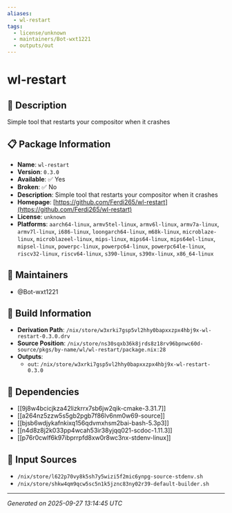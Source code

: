 ```yaml
---
aliases:
  - wl-restart
tags:
  - license/unknown
  - maintainers/Bot-wxt1221
  - outputs/out
---
```


# wl-restart

## 📝 Description

Simple tool that restarts your compositor when it crashes

## 📋 Package Information

- **Name**: `wl-restart`
- **Version**: `0.3.0`
- **Available**: ✅ Yes
- **Broken**: ✅ No
- **Description**: Simple tool that restarts your compositor when it crashes
- **Homepage**: [https://github.com/Ferdi265/wl-restart](https://github.com/Ferdi265/wl-restart)
- **License**: `unknown`
- **Platforms**: `aarch64-linux`, `armv5tel-linux`, `armv6l-linux`, `armv7a-linux`, `armv7l-linux`, `i686-linux`, `loongarch64-linux`, `m68k-linux`, `microblaze-linux`, `microblazeel-linux`, `mips-linux`, `mips64-linux`, `mips64el-linux`, `mipsel-linux`, `powerpc-linux`, `powerpc64-linux`, `powerpc64le-linux`, `riscv32-linux`, `riscv64-linux`, `s390-linux`, `s390x-linux`, `x86_64-linux`
## 👥 Maintainers

- @Bot-wxt1221


## 🔧 Build Information

- **Derivation Path**: `/nix/store/w3xrki7gsp5vl2hhy0bapxxzpx4hbj9x-wl-restart-0.3.0.drv`
- **Source Position**: `/nix/store/ns30sqxb36k8jrds8z18rv96bpnwc60d-source/pkgs/by-name/wl/wl-restart/package.nix:28`
- **Outputs**:
  - `out`:  `/nix/store/w3xrki7gsp5vl2hhy0bapxxzpx4hbj9x-wl-restart-0.3.0`

## 🔗 Dependencies

- [[9j8w4bcicjkza42lizkrrx7sb6jw2qik-cmake-3.31.7]]
- [[a264nz5zzw5s5gb2pgb7f86lv6nm0w69-source]]
- [[bjsb6wdjykafnkixq156qdvmxhsm2bai-bash-5.3p3]]
- [[n4d8z8j2k033pp4wcah53ir38yjqq021-scdoc-1.11.3]]
- [[p76r0cwlf6k97ibprrpfd8xw0r8wc3nx-stdenv-linux]]

## 📁 Input Sources

- `/nix/store/l622p70vy8k5sh7y5wizi5f2mic6ynpg-source-stdenv.sh`
- `/nix/store/shkw4qm9qcw5sc5n1k5jznc83ny02r39-default-builder.sh`

---
*Generated on 2025-09-27 13:14:45 UTC*
